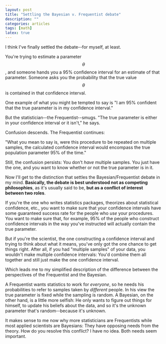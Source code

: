 ```yaml
---
layout: post
title: "Settling the Bayesian v. Frequentist debate"
description: ""
categories: articles
tags: [math]
latex: true
---
```


I think I've finally settled the debate--for myself, at least.

You're trying to estimate a parameter $$\theta$$, and someone hands you a 95% confidence interval for an estimate of that parameter. Someone asks you the probability that the true value $$\theta$$ is contained in that confidence interval.

One example of what you might be tempted to say is "I am 95% confident that the true parameter is in my confidence interval."

But the statistician--the Frequentist--smugs. "The true parameter is either in your confidence interval or it isn't," he says.

Confusion descends. The Frequentist continues:

"What you mean to say is, were this procedure to be repeated on multiple samples, the calculated confidence interval would encompass the true population parameter 95% of the time."

Still, the confusion persists: You don't _have_ multiple samples. You just have the one, and you want to know whether or not the true parameter is in it.

Now I'll get to the distinction that settles the Bayesian/Frequentist debate in my mind. __Basically, the debate is best understood not as competing philosophies__, as it's usually said to be, __but as a conflict of interest between two roles__.

If you're the one who writes statistics packages, theorizes about statistical confidence, etc., you want to make sure that your confidence intervals have some guaranteed success rate for the people who _use_ your procedures. You want to make sure that, for example, 95% of the people who construct confidence intervals in the way you've instructed will actually contain the true parameter.

But if you're the scientist, the one constructing a confidence interval and trying to think about what it means, you've only got the one chance to get things right. After all, if you had "multiple samples" of your data, you wouldn't make multiple confidence intervals: You'd combine them all together and still just make the one confidence interval.

Which leads me to my simplified description of the difference between the perspectives of the Frequentist and the Bayesian.

A Frequentist wants statistics to work for _everyone_, so he needs his probabilities to refer to samples taken by _different_ people. In his view the true parameter is fixed while the sampling is random. A Bayesian, on the other hand, is a little more selfish: He only wants to figure out things for himself, to update his beliefs about the data, and so it's the unknown parameter that's random--because it's unknown.

It makes sense to me now why more statisticians are Frequentists while most applied scientists are Bayesians: They have opposing needs from the theory. How do you resolve this conflict? I have no idea. Both needs seem important.

